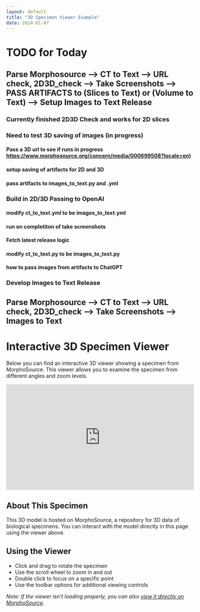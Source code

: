 ```yaml
---
layout: default
title: "3D Specimen Viewer Example"
date: 2024-01-07
---
```


# TODO for Today

## Parse Morphosource --> CT to Text --> URL check, 2D3D_check --> Take Screenshots --> PASS ARTIFACTS to (Slices to Text) or (Volume to Text) --> Setup Images to Text Release
### Currently finished 2D3D Check and works for 2D slices
### Need to test 3D saving of images (in progress)
#### Pass a 3D url to see if runs in progress https://www.morphosource.org/concern/media/000699508?locale=en)
#### setup saving of artifacts for 2D and 3D
#### pass artifacts to images_to_text.py and .yml
### Build in 2D/3D Passing to OpenAI
#### modify ct_to_text.yml to be images_to_text.yml
#### run on completiton of take screenshots
#### Fetch latest release logic
#### modify ct_to_text.py to be images_to_text.py
#### how to pass images from artifacts to ChatGPT
### Develop Images to Text Release
## Parse Morphosource --> CT to Text --> URL check, 2D3D_check --> Take Screenshots --> Images to Text

# Interactive 3D Specimen Viewer

Below you can find an interactive 3D viewer showing a specimen from MorphoSource. This viewer allows you to examine the specimen from different angles and zoom levels.

<div style="position: relative; padding-bottom: 56.25%; height: 0; overflow: hidden; max-width: 100%;">
  <iframe 
    src="https://www.morphosource.org/uv.html#?manifest=/manifests/447772d0-74cb-472b-b443-2426f271a2c3&c=0&m=0&cv=0"
    style="position: absolute; top: 0; left: 0; width: 100%; height: 100%;"
    frameborder="0"
    allowfullscreen>
  </iframe>
</div>

## About This Specimen

This 3D model is hosted on MorphoSource, a repository for 3D data of biological specimens. You can interact with the model directly in this page using the viewer above.

## Using the Viewer

- Click and drag to rotate the specimen
- Use the scroll wheel to zoom in and out
- Double click to focus on a specific point
- Use the toolbar options for additional viewing controls

*Note: If the viewer isn't loading properly, you can also [view it directly on MorphoSource](https://www.morphosource.org/uv.html#?manifest=/manifests/447772d0-74cb-472b-b443-2426f271a2c3&c=0&m=0&cv=0).*
